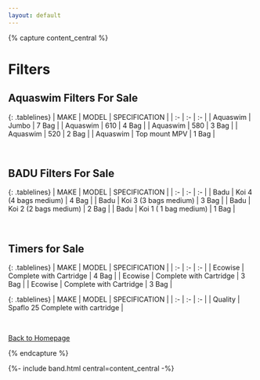 ```yaml
---
layout: default
---
```


{% capture content_central %}

# Filters

## Aquaswim Filters For Sale

{: .tablelines}
| 	MAKE	 | 	MODEL	 | 	SPECIFICATION	 |
| 	:-	 | 	:-	 | 	:-	 |
| 	Aquaswim	 | 	Jumbo	 | 	7 Bag	 |
| 	Aquaswim	 | 	610	 | 	4 Bag	 |
| 	Aquaswim	 | 	580	 | 	3 Bag	 |
| 	Aquaswim	 | 	520	 | 	2 Bag	 |
| 	Aquaswim	 | 	Top mount MPV	 | 	1 Bag	 |

<br/>

## BADU Filters For Sale

{: .tablelines}
| 	MAKE	 | 	MODEL	 | 	SPECIFICATION	 |
| 	:-	 | 	:-	 | 	:-	 |
| 	Badu	 | 	Koi 4 (4 bags medium)	 | 	4 Bag	 |
| 	Badu	 | 	Koi 3 (3 bags medium)	 | 	3 Bag 	 |
| 	Badu	 | 	Koi 2 (2 bags medium)	 | 	2 Bag	 |
| 	Badu	 | 	Koi 1 ( 1 bag medium)	 | 	1 Bag	 |


<br/>

## Timers for Sale

{: .tablelines}
| 	MAKE	 | 	MODEL	 | 	SPECIFICATION	 |
| 	:-	 | 	:-	 | 	:-	 |
| 	Ecowise	 | 	Complete with Cartridge	 | 	4 Bag	 |
| 	Ecowise	 | 	Complete with Cartridge	 | 	3 Bag	 |
| 	Ecowise	 | 	Complete with Cartridge	 | 	3 Bag	 |


{: .tablelines}
| 	MAKE	 | 	MODEL	 | 	SPECIFICATION	 |
| 	:-	 | 	:-	 | 	:-	 |
| 	Quality	 | 	Spaflo 25 Complete with cartridge	 |


<br/>


[Back to Homepage](./)

{% endcapture %}

{%- include band.html central=content_central -%}
